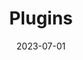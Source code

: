 ---
title: Plugins
date: 2023-07-01
draft: false
# description
description: "Adding Plugins to your website"
weight: 7
---